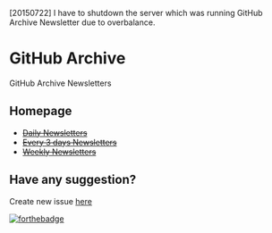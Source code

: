 [20150722] I have to shutdown the server which was running GitHub Archive Newsletter due to overbalance.

# GitHub Archive
GitHub Archive Newsletters

## Homepage
- [~~Daily Newsletters~~](http://eepurl.com/bb4EFL)
- [~~Every 3 days Newsletters~~](http://eepurl.com/bc5JV9)
- [~~Weekly Newsletters~~](http://eepurl.com/bc5Yn9)

## Have any suggestion?
Create new issue [here](https://github.com/hnq90/GitHubArchive/issues)

[![forthebadge](http://forthebadge.com/images/badges/validated-html2.svg)](http://forthebadge.com)
